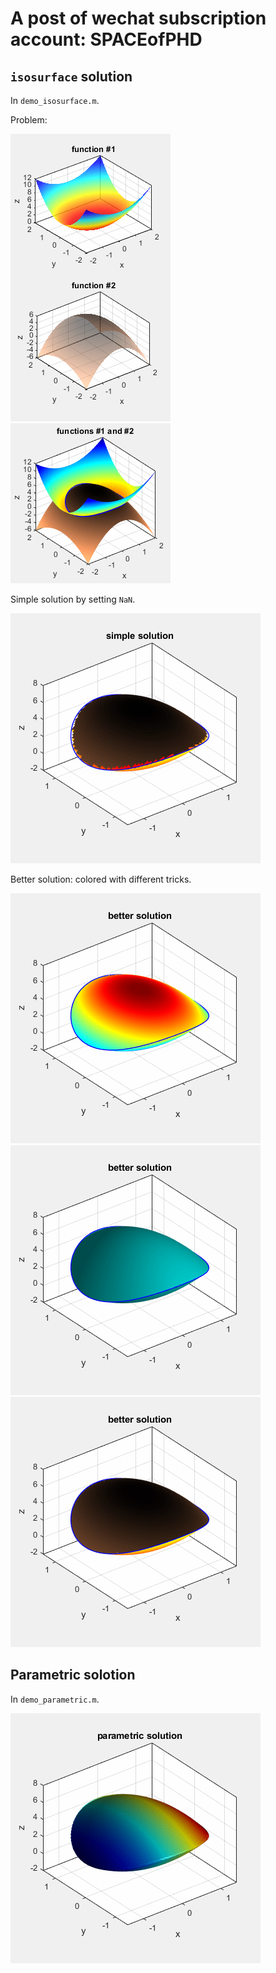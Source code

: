 # A post of wechat subscription account: SPACEofPHD

## `isosurface` solution
In `demo_isosurface.m`.

Problem:

![](separate.gif)
![](together.gif)

Simple solution by setting `NaN`.

![](simple.gif)

Better solution: colored with different tricks.

![](better_1_color.gif)
![](better_1_color_light.gif)
![](better_2_color.gif)


## Parametric solotion

In `demo_parametric.m`.

![](parametric.gif)